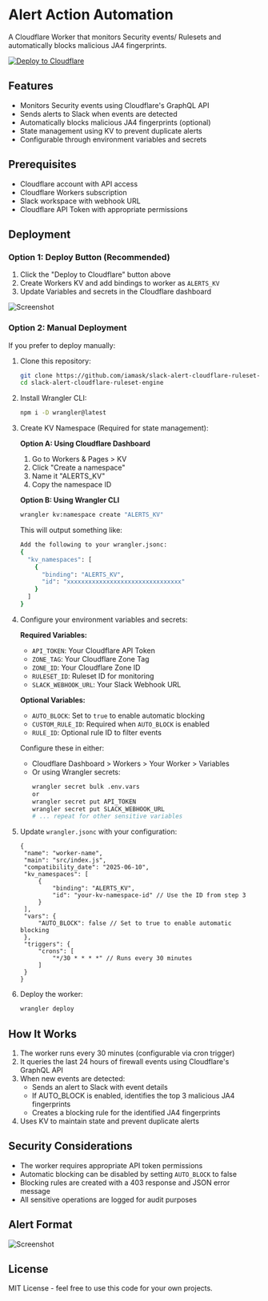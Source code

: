 # Alert Action Automation

A Cloudflare Worker that monitors Security events/ Rulesets and automatically blocks malicious JA4 fingerprints.

[![Deploy to Cloudflare](https://deploy.workers.cloudflare.com/button)](https://deploy.workers.cloudflare.com/?url=https://github.com/iamask/slack-alert-cloudflare-ruleset-engine)

## Features

- Monitors Security events using Cloudflare's GraphQL API
- Sends alerts to Slack when events are detected
- Automatically blocks malicious JA4 fingerprints (optional)
- State management using KV to prevent duplicate alerts
- Configurable through environment variables and secrets

## Prerequisites

- Cloudflare account with API access
- Cloudflare Workers subscription
- Slack workspace with webhook URL
- Cloudflare API Token with appropriate permissions

## Deployment

### Option 1: Deploy Button (Recommended)

1. Click the "Deploy to Cloudflare" button above
2. Create Workers KV and add bindings to worker as `ALERTS_KV`
3. Update Variables and secrets in the Cloudflare dashboard

![Screenshot](https://r2.zxc.co.in/git_readme/slack-alert-dash.png)

### Option 2: Manual Deployment

If you prefer to deploy manually:

1. Clone this repository:

   ```bash
   git clone https://github.com/iamask/slack-alert-cloudflare-ruleset-engine.git
   cd slack-alert-cloudflare-ruleset-engine
   ```

2. Install Wrangler CLI:

   ```bash
   npm i -D wrangler@latest
   ```

3. Create KV Namespace (Required for state management):

   **Option A: Using Cloudflare Dashboard**

   1. Go to Workers & Pages > KV
   2. Click "Create a namespace"
   3. Name it "ALERTS_KV"
   4. Copy the namespace ID

   **Option B: Using Wrangler CLI**

   ```bash
   wrangler kv:namespace create "ALERTS_KV"
   ```

   This will output something like:

   ```bash
   Add the following to your wrangler.jsonc:
   {
     "kv_namespaces": [
       {
         "binding": "ALERTS_KV",
         "id": "xxxxxxxxxxxxxxxxxxxxxxxxxxxxxxxx"
       }
     ]
   }
   ```

4. Configure your environment variables and secrets:

   **Required Variables:**

   - `API_TOKEN`: Your Cloudflare API Token
   - `ZONE_TAG`: Your Cloudflare Zone Tag
   - `ZONE_ID`: Your Cloudflare Zone ID
   - `RULESET_ID`: Ruleset ID for monitoring
   - `SLACK_WEBHOOK_URL`: Your Slack Webhook URL

   **Optional Variables:**

   - `AUTO_BLOCK`: Set to `true` to enable automatic blocking
   - `CUSTOM_RULE_ID`: Required when `AUTO_BLOCK` is enabled
   - `RULE_ID`: Optional rule ID to filter events

   Configure these in either:

   - Cloudflare Dashboard > Workers > Your Worker > Variables
   - Or using Wrangler secrets:
     ```bash
     wrangler secret bulk .env.vars
     or
     wrangler secret put API_TOKEN
     wrangler secret put SLACK_WEBHOOK_URL
     # ... repeat for other sensitive variables
     ```

5. Update `wrangler.jsonc` with your configuration:

   ```jsonc
   {
   	"name": "worker-name",
   	"main": "src/index.js",
   	"compatibility_date": "2025-06-10",
   	"kv_namespaces": [
   		{
   			"binding": "ALERTS_KV",
   			"id": "your-kv-namespace-id" // Use the ID from step 3
   		}
   	],
   	"vars": {
   		"AUTO_BLOCK": false // Set to true to enable automatic blocking
   	},
   	"triggers": {
   		"crons": [
   			"*/30 * * * *" // Runs every 30 minutes
   		]
   	}
   }
   ```

6. Deploy the worker:
   ```bash
   wrangler deploy
   ```

## How It Works

1. The worker runs every 30 minutes (configurable via cron trigger)
2. It queries the last 24 hours of firewall events using Cloudflare's GraphQL API
3. When new events are detected:
   - Sends an alert to Slack with event details
   - If AUTO_BLOCK is enabled, identifies the top 3 malicious JA4 fingerprints
   - Creates a blocking rule for the identified JA4 fingerprints
4. Uses KV to maintain state and prevent duplicate alerts

## Security Considerations

- The worker requires appropriate API token permissions
- Automatic blocking can be disabled by setting `AUTO_BLOCK` to false
- Blocking rules are created with a 403 response and JSON error message
- All sensitive operations are logged for audit purposes

## Alert Format

![Screenshot](https://r2.zxc.co.in/git_readme/alert-slack.png)

## License

MIT License - feel free to use this code for your own projects.
